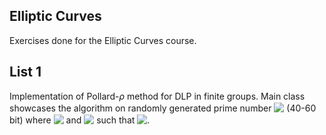 ## Elliptic Curves
Exercises done for the Elliptic Curves course.

## List 1
Implementation of Pollard-$\rho$ method for DLP in finite groups. Main class showcases the algorithm on randomly generated prime number <!-- $p$ --> <img style="transform: translateY(0.1em); background: white;" src="https://render.githubusercontent.com/render/math?math=p"> (40-60 bit) where <!-- $p = 2 \tilde{p} + 1$ --> <img style="transform: translateY(0.1em); background: white;" src="https://render.githubusercontent.com/render/math?math=p%20%3D%202%20%5Ctilde%7Bp%7D%20%2B%201"> and <!-- $g \in F_p^*$ --> <img style="transform: translateY(0.1em); background: white;" src="https://render.githubusercontent.com/render/math?math=g%20%5Cin%20F_p%5E*"> such that <!-- $g = \tilde{g}^2 \mod p \ne 1$ --> <img style="transform: translateY(0.1em); background: white;" src="https://render.githubusercontent.com/render/math?math=g%20%3D%20%5Ctilde%7Bg%7D%5E2%20%5Cmod%20p%20%5Cne%201">. 
